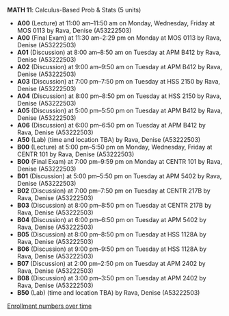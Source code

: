 **MATH 11**: Calculus-Based Prob & Stats (5 units)

- **A00** (Lecture) at 11:00 am–11:50 am on Monday, Wednesday, Friday at MOS 0113 by Rava, Denise (A53222503)
- **A00** (Final Exam) at 11:30 am–2:29 pm on Monday at MOS 0113 by Rava, Denise (A53222503)
- **A01** (Discussion) at 8:00 am–8:50 am on Tuesday at APM B412 by Rava, Denise (A53222503)
- **A02** (Discussion) at 9:00 am–9:50 am on Tuesday at APM B412 by Rava, Denise (A53222503)
- **A03** (Discussion) at 7:00 pm–7:50 pm on Tuesday at HSS 2150 by Rava, Denise (A53222503)
- **A04** (Discussion) at 8:00 pm–8:50 pm on Tuesday at HSS 2150 by Rava, Denise (A53222503)
- **A05** (Discussion) at 5:00 pm–5:50 pm on Tuesday at APM B412 by Rava, Denise (A53222503)
- **A06** (Discussion) at 6:00 pm–6:50 pm on Tuesday at APM B412 by Rava, Denise (A53222503)
- **A50** (Lab) (time and location TBA) by Rava, Denise (A53222503)
- **B00** (Lecture) at 5:00 pm–5:50 pm on Monday, Wednesday, Friday at CENTR 101 by Rava, Denise (A53222503)
- **B00** (Final Exam) at 7:00 pm–9:59 pm on Monday at CENTR 101 by Rava, Denise (A53222503)
- **B01** (Discussion) at 5:00 pm–5:50 pm on Tuesday at APM 5402 by Rava, Denise (A53222503)
- **B02** (Discussion) at 7:00 pm–7:50 pm on Tuesday at CENTR 217B by Rava, Denise (A53222503)
- **B03** (Discussion) at 8:00 pm–8:50 pm on Tuesday at CENTR 217B by Rava, Denise (A53222503)
- **B04** (Discussion) at 6:00 pm–6:50 pm on Tuesday at APM 5402 by Rava, Denise (A53222503)
- **B05** (Discussion) at 8:00 pm–8:50 pm on Tuesday at HSS 1128A by Rava, Denise (A53222503)
- **B06** (Discussion) at 9:00 pm–9:50 pm on Tuesday at HSS 1128A by Rava, Denise (A53222503)
- **B07** (Discussion) at 2:00 pm–2:50 pm on Tuesday at APM 2402 by Rava, Denise (A53222503)
- **B08** (Discussion) at 3:00 pm–3:50 pm on Tuesday at APM 2402 by Rava, Denise (A53222503)
- **B50** (Lab) (time and location TBA) by Rava, Denise (A53222503)

[Enrollment numbers over time](./MATH11.tsv)
